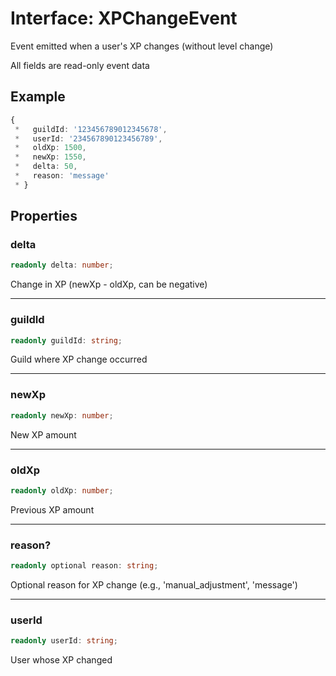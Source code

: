# Interface: XPChangeEvent

Event emitted when a user's XP changes (without level change)

 All fields are read-only event data

## Example

```ts
{
 *   guildId: '123456789012345678',
 *   userId: '234567890123456789',
 *   oldXp: 1500,
 *   newXp: 1550,
 *   delta: 50,
 *   reason: 'message'
 * }
```

## Properties

### delta

```ts
readonly delta: number;
```

Change in XP (newXp - oldXp, can be negative)

***

### guildId

```ts
readonly guildId: string;
```

Guild where XP change occurred

***

### newXp

```ts
readonly newXp: number;
```

New XP amount

***

### oldXp

```ts
readonly oldXp: number;
```

Previous XP amount

***

### reason?

```ts
readonly optional reason: string;
```

Optional reason for XP change (e.g., 'manual_adjustment', 'message')

***

### userId

```ts
readonly userId: string;
```

User whose XP changed
